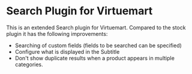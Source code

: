 Search Plugin for Virtuemart
============================

This is an extended Search plugin for Virtuemart.
Compared to the stock plugin it has the following improvements:
  * Searching of custom fields (fields to be searched can be specified)
  * Configure what is displayed in the Subtitle
  * Don't show duplicate results when a product appears in multiple categories.